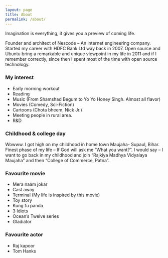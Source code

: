 ```yaml
---
layout: page
title: About
permalink: /about/
---
```


Imagination is everything, it gives you a preview of coming life.

Founder and architect of Nescode – An internet engineering company. Started my career with HDFC Bank Ltd way back in 2007. Open source and Ubuntu bring a remarkable and unique viewpoint in my life in 2011 and if I remember correctly, since then I spent most of the time with open source technology.

### My interest

* Early morning workout
* Reading
* Music (From Shamshad Begum to Yo Yo Honey Singh. Almost all flavor)
* Movies (Comedy, Sci-Fiction)
* Cartoons (Chota bheem, Nick Jr.)
* Meeting people in rural area.
* R&D

### Childhood & college day

Wowww. I got high on my childhood in home town Maujaha- Supaul, Bihar. Finest phase of my life – If God will ask me “What you want?”. I would say – I want to go back in my childhood and join “Rajkiya Madhya Vidyalaya Maujaha” and then “College of Commerce, Patna”.

### Favourite movie

* Mera naam jokar
* Cast away
* Terminal (My life is inspired by this movie)
* Toy story
* Kung fu panda
* 3 Idiots
* Ocean’s Twelve series
* Gladiator

### Favourite actor

* Raj kapoor
* Tom Hanks
